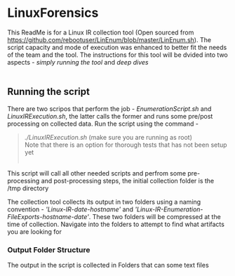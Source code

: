 # LinuxForensics

This ReadMe is for a Linux IR collection tool (Open sourced from https://github.com/rebootuser/LinEnum/blob/master/LinEnum.sh). The script capacity and mode of execution was  enhanced to better fit the needs of the team and the tool. The instructions for this tool will be dvided into two aspects - *simply running the tool* and *deep dives* <br/> <br/>

## Running the script
There are two scripos that perform the job - *EnumerationScript.sh* and *LinuxIRExecution.sh*, the latter calls the former and runs some pre/post processing on collected data. Run     the script using the command - <br/>
> *./LinuxIRExecution.sh* (make sure you are running as root) <br/>
> Note that there is an option for thorough tests that has not been setup yet<br/> <br/>

This script will call all other needed scripts and perfrom some pre-processing and post-processing steps, the initial collection folder is the /tmp directory
  
The collection tool collects its output in two folders using a naming convention - *'Linux-IR-date-hostname'* and *'Linux-IR-Enumeration-FileExports-hostname-date'*. These two      folders will be compressed at the time of collection. Navigate into the folders to attempt to find what artifacts you are looking for

### Output Folder Structure
The output in the script is collected in Folders that can some text files
 
